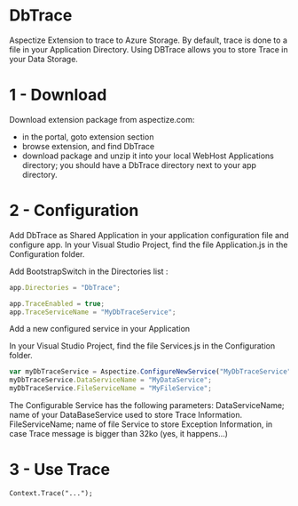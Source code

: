 # DbTrace
Aspectize Extension to trace to Azure Storage.
By default, trace is done to a file in your Application Directory. Using DBTrace allows you to store Trace in your Data Storage.

# 1 - Download

Download extension package from aspectize.com:
- in the portal, goto extension section
- browse extension, and find DbTrace
- download package and unzip it into your local WebHost Applications directory; you should have a DbTrace directory next to your app directory.

# 2 - Configuration

Add DbTrace as Shared Application in your application configuration file and configure app.
In your Visual Studio Project, find the file Application.js in the Configuration folder.

Add BootstrapSwitch in the Directories list :
```javascript
app.Directories = "DbTrace";

app.TraceEnabled = true;
app.TraceServiceName = "MyDbTraceService";
```

Add a new configured service in your Application

In your Visual Studio Project, find the file Services.js in the Configuration folder.

```javascript
var myDbTraceService = Aspectize.ConfigureNewService("MyDbTraceService", aas.ConfigurableServices.AzureTraceService);
myDbTraceService.DataServiceName = "MyDataService";
myDbTraceService.FileServiceName = "MyFileService";
```

The Configurable Service has the following parameters:
DataServiceName; name of your DataBaseService used to store Trace Information.
FileServiceName; name of file Service to store Exception Information, in case Trace message is bigger than 32ko (yes, it happens...)

# 3 - Use Trace

```
Context.Trace("...");
```

